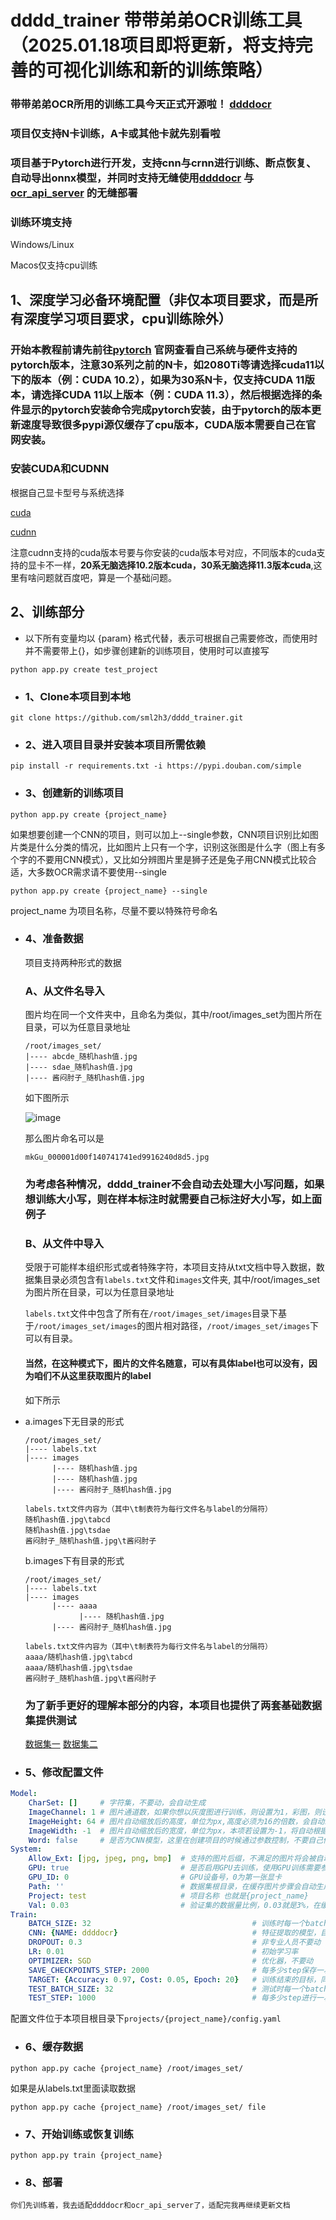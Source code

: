 # dddd_trainer 带带弟弟OCR训练工具 （2025.01.18项目即将更新，将支持完善的可视化训练和新的训练策略）

### 带带弟弟OCR所用的训练工具今天正式开源啦！ [ddddocr](https://github.com/sml2h3/ddddocr)

### 项目仅支持N卡训练，A卡或其他卡就先别看啦

### 项目基于Pytorch进行开发，支持cnn与crnn进行训练、断点恢复、自动导出onnx模型，并同时支持无缝使用[ddddocr](https://github.com/sml2h3/ddddocr) 与 [ocr_api_server](https://gitee.com/fkgeek/ocr_api_server) 的无缝部署

### 训练环境支持

Windows/Linux

Macos仅支持cpu训练

## 1、深度学习必备环境配置（非仅本项目要求，而是所有深度学习项目要求，cpu训练除外）

### 开始本教程前请先前往[pytorch](https://pytorch.org/get-started/locally/) 官网查看自己系统与硬件支持的pytorch版本，注意30系列之前的N卡，如2080Ti等请选择cuda11以下的版本（例：CUDA 10.2），如果为30系N卡，仅支持CUDA 11版本，请选择CUDA 11以上版本（例：CUDA 11.3），然后根据选择的条件显示的pytorch安装命令完成pytorch安装，由于pytorch的版本更新速度导致很多pypi源仅缓存了cpu版本，CUDA版本需要自己在官网安装。

### 安装CUDA和CUDNN

根据自己显卡型号与系统选择

[cuda](https://developer.nvidia.com/cuda-downloads)

[cudnn](https://developer.nvidia.com/zh-cn/cudnn)

注意cudnn支持的cuda版本号要与你安装的cuda版本号对应，不同版本的cuda支持的显卡不一样，<b>20系无脑选择10.2版本cuda，30系无脑选择11.3版本cuda</b>,这里有啥问题就百度吧，算是一个基础问题。

## 2、训练部分 

- 以下所有变量均以 {param} 格式代替，表示可根据自己需要修改，而使用时并不需要带上{}，如步骤创建新的训练项目，使用时可以直接写

`python app.py create test_project`

- ### 1、Clone本项目到本地

`git clone https://github.com/sml2h3/dddd_trainer.git`

- ### 2、进入项目目录并安装本项目所需依赖

`pip install -r requirements.txt -i https://pypi.douban.com/simple`

- ### 3、创建新的训练项目

`python app.py create {project_name}`

如果想要创建一个CNN的项目，则可以加上--single参数，CNN项目识别比如图片类是什么分类的情况，比如图片上只有一个字，识别这张图是什么字（图上有多个字的不要用CNN模式），又比如分辨图片里是狮子还是兔子用CNN模式比较合适，大多数OCR需求请不要使用--single

`python app.py create {project_name} --single`

project_name 为项目名称，尽量不要以特殊符号命名

- ### 4、准备数据

    项目支持两种形式的数据
    
    ### A、从文件名导入
        
    图片均在同一个文件夹中，且命名为类似，其中/root/images_set为图片所在目录，可以为任意目录地址

    ```
  /root/images_set/
    |---- abcde_随机hash值.jpg
    |---- sdae_随机hash值.jpg
    |---- 酱闷肘子_随机hash值.jpg
  
  ```
    
    如下图所示

    ![image](https://cdn.wenanzhe.com/img/mkGu_000001d00f140741741ed9916240d8d5.jpg)

    那么图片命名可以是 

    `mkGu_000001d00f140741741ed9916240d8d5.jpg`

    ### 为考虑各种情况，dddd_trainer不会自动去处理大小写问题，如果想训练大小写，则在样本标注时就需要自己标注好大小写，如上面例子

    ### B、从文件中导入

    受限于可能样本组织形式或者特殊字符，本项目支持从txt文档中导入数据，数据集目录必须包含有`labels.txt`文件和`images`文件夹, 其中/root/images_set为图片所在目录，可以为任意目录地址
    
    `labels.txt`文件中包含了所有在`/root/images_set/images`目录下基于`/root/images_set/images`的图片相对路径，`/root/images_set/images`下可以有目录。

    #### 当然，在这种模式下，图片的文件名随意，可以有具体label也可以没有，因为咱们不从这里获取图片的label

    如下所示
- 
   a.images下无目录的形式

    ```
  /root/images_set/
    |---- labels.txt
    |---- images
          |---- 随机hash值.jpg
          |---- 随机hash值.jpg
          |---- 酱闷肘子_随机hash值.jpg
  
  labels.txt文件内容为（其中\t制表符为每行文件名与label的分隔符）
  随机hash值.jpg\tabcd
  随机hash值.jpg\tsdae
  酱闷肘子_随机hash值.jpg\t酱闷肘子
  ```
  b.images下有目录的形式
    ```
  /root/images_set/
    |---- labels.txt
    |---- images
          |---- aaaa
                |---- 随机hash值.jpg
          |---- 酱闷肘子_随机hash值.jpg
  
  labels.txt文件内容为（其中\t制表符为每行文件名与label的分隔符）
  aaaa/随机hash值.jpg\tabcd
  aaaa/随机hash值.jpg\tsdae
  酱闷肘子_随机hash值.jpg\t酱闷肘子
  
  ```
  
  ### 为了新手更好的理解本部分的内容，本项目也提供了两套基础数据集提供测试

    [数据集一](https://wwm.lanzoum.com/iUyYb0b5z3lg)
    [数据集二](https://wwm.lanzoum.com/itczd0b5z3yj)
- ### 5、修改配置文件
```yaml
Model:
    CharSet: []     # 字符集，不要动，会自动生成
    ImageChannel: 1 # 图片通道数，如果你想以灰度图进行训练，则设置为1，彩图，则设置为3。如果设置为1，数据集是彩图，项目会在训练的过程中自动在内存中将读取到的彩图转为灰度图，并不需要提前自己修改并且该设置不会修改本地图片
    ImageHeight: 64 # 图片自动缩放后的高度，单位为px,高度必须为16的倍数，会自动缩放图像
    ImageWidth: -1  # 图片自动缩放后的宽度，单位为px，本项若设置为-1，将自动根据情况调整
    Word: false     # 是否为CNN模型，这里在创建项目的时候通过参数控制，不要自己修改
System:
    Allow_Ext: [jpg, jpeg, png, bmp]  # 支持的图片后缀，不满足的图片将会被自动忽略
    GPU: true                         # 是否启用GPU去训练，使用GPU训练需要参考步骤一安装好环境
    GPU_ID: 0                         # GPU设备号，0为第一张显卡
    Path: ''                          # 数据集根目录，在缓存图片步骤会自动生成，不需要自己改，除非数据集地址改了
    Project: test                     # 项目名称 也就是{project_name}
    Val: 0.03                         # 验证集的数据量比例，0.03就是3%，在缓存数据时，会自动选则3%的图片用作训练过程中的数据验证，修改本值之后需要重新缓存数据
Train:
    BATCH_SIZE: 32                                    # 训练时每一个batch_size的大小，主要取决于你的显存或内存大小，可以根据自己的情况，多测试，一般为16的倍数,如16，32，64，128
    CNN: {NAME: ddddocr}                              # 特征提取的模型，目前支持的值为ddddocr,effnetv2_l,effnetv2_m,effnetv2_xl,effnetv2_s,mobilenetv2,mobilenetv3_s,mobilenetv3_l
    DROPOUT: 0.3                                      # 非专业人员不要动
    LR: 0.01                                          # 初始学习率
    OPTIMIZER: SGD                                    # 优化器，不要动
    SAVE_CHECKPOINTS_STEP: 2000                       # 每多少step保存一次模型
    TARGET: {Accuracy: 0.97, Cost: 0.05, Epoch: 20}   # 训练结束的目标，同时满足时自动结束训练并保存onnx模型，Accuracy为需要满足的最小准确率，Cost为需要满足的最小损失，Epoch为需要满足的最小训练轮数
    TEST_BATCH_SIZE: 32                               # 测试时每一个batch_size的大小，主要取决于你的显存或内存大小，可以根据自己的情况，多测试，一般为16的倍数,如16，32，64，128
    TEST_STEP: 1000                                   # 每多少step进行一次测试


```
配置文件位于本项目根目录下`projects/{project_name}/config.yaml`

- ### 6、缓存数据

`python app.py cache {project_name} /root/images_set/`

如果是从labels.txt里面读取数据

`python app.py cache {project_name} /root/images_set/ file`

- ### 7、开始训练或恢复训练

`python app.py train {project_name}`

- ### 8、部署

`你们先训练着，我去适配ddddocr和ocr_api_server了，适配完我再继续更新文档`
